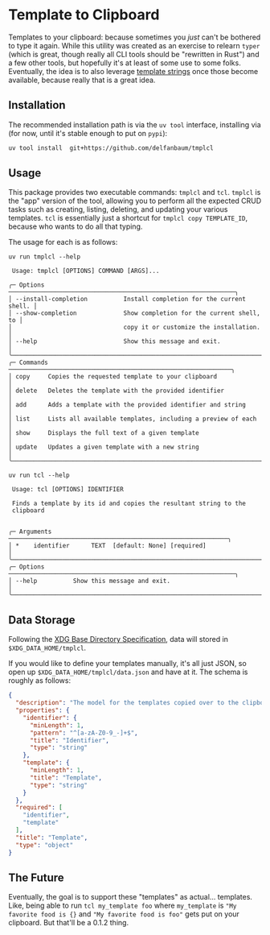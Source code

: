 # Template to Clipboard

Templates to your clipboard: because sometimes you *just* can't be bothered to
type it again. While this utility was created as an exercise to relearn `typer`
(which is great, though really all CLI tools should be "rewritten in Rust") and
a few other tools, but hopefully it's at least of some use to some folks.
Eventually, the idea is to also leverage [template
strings](https://peps.python.org/pep-0750/) once those become available, because
really that is a great idea.

## Installation

The recommended installation path is via the `uv tool` interface, installing via
(for now, until it's stable enough to put on `pypi`):

```sh
uv tool install  git+https://github.com/delfanbaum/tmplcl
```

## Usage

This package provides two executable commands: `tmplcl` and `tcl`. `tmplcl` is
the "app" version of the tool, allowing you to perform all the expected CRUD
tasks such as creating, listing, deleting, and updating your various templates.
`tcl` is essentially just a shortcut for `tmplcl copy TEMPLATE_ID`, because who
wants to do all that typing.

The usage for each is as follows:

```console
uv run tmplcl --help
                                                                           
 Usage: tmplcl [OPTIONS] COMMAND [ARGS]...                                 
                                                                           
╭─ Options ───────────────────────────────────────────────────────────────╮
│ --install-completion          Install completion for the current shell. │
│ --show-completion             Show completion for the current shell, to │
│                               copy it or customize the installation.    │
│ --help                        Show this message and exit.               │
╰─────────────────────────────────────────────────────────────────────────╯
╭─ Commands ──────────────────────────────────────────────────────────────╮
│ copy     Copies the requested template to your clipboard                │
│ delete   Deletes the template with the provided identifier              │
│ add      Adds a template with the provided identifier and string        │
│ list     Lists all available templates, including a preview of each     │
│ show     Displays the full text of a given template                     │
│ update   Updates a given template with a new string                     │
╰─────────────────────────────────────────────────────────────────────────╯

```

```console
uv run tcl --help
                                                                           
 Usage: tcl [OPTIONS] IDENTIFIER                                           
                                                                           
 Finds a template by its id and copies the resultant string to the         
 clipboard                                                                 
                                                                           
                                                                           
╭─ Arguments ─────────────────────────────────────────────────────────────╮
│ *    identifier      TEXT  [default: None] [required]                   │
╰─────────────────────────────────────────────────────────────────────────╯
╭─ Options ───────────────────────────────────────────────────────────────╮
│ --help          Show this message and exit.                             │
╰─────────────────────────────────────────────────────────────────────────╯

```

## Data Storage

Following the [XDG Base Directory
Specification](https://specifications.freedesktop.org/basedir-spec/latest/),
data will stored in `$XDG_DATA_HOME/tmplcl`. 

If you would like to define your templates manually, it's all just JSON, so open
up `$XDG_DATA_HOME/tmplcl/data.json` and have at it. The schema is roughly
as follows:

```json
{
  "description": "The model for the templates copied over to the clipboard. Contains the\ntemplate identifier as well as the template string.\n\nNote that the id may contain only alphanumeric characters or `-` and `_`",
  "properties": {
    "identifier": {
      "minLength": 1,
      "pattern": "^[a-zA-Z0-9_-]+$",
      "title": "Identifier",
      "type": "string"
    },
    "template": {
      "minLength": 1,
      "title": "Template",
      "type": "string"
    }
  },
  "required": [
    "identifier",
    "template"
  ],
  "title": "Template",
  "type": "object"
}
```

## The Future

Eventually, the goal is to support these "templates" as actual... templates.
Like, being able to run `tcl my_template foo` where `my_template` is `"My
favorite food is {}` and `"My favorite food is foo"` gets put on your clipboard.
But that'll be a 0.1.2 thing.

